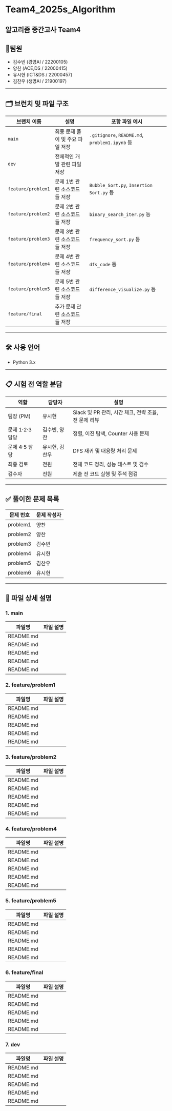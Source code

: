 # Team4_2025s_Algorithm 
알고리즘 중간고사 Team4
---

## 👥팀원

- 김수빈 (경영AI / 22200105)  
- 양찬 (ACE,DS / 22000415)  
- 유시현 (ICT&DS / 22000457)  
- 김찬우 (생명AI / 21900197)

---

## 🗂️ 브런치 및 파일 구조


| 브랜치 이름     | 설명                            | 포함 파일 예시                                  |
|----------------|----------------------------------|-------------------------------------------------|
| `main`         | 최종 문제 풀이 및 주요 파일 저장                     | `.gitignore`, `README.md`, `problem1.ipynb` 등        |
| `dev` | 전체적인 개발 관련 파일 저장          |  |
| `feature/problem1` | 문제 1번 관련 소스코드들 저장    | `Bubble_Sort.py`, `Insertion Sort.py` 등     |
| `feature/problem2` | 문제 2번 관련 소스코드들 저장 | `binary_search_iter.py` 등                     |
| `feature/problem3` | 문제 3번 관련 소스코드들 저장 | `frequency_sort.py` 등                     |
| `feature/problem4` | 문제 4번 관련 소스코드들 저장 | `dfs_code` 등                     |
| `feature/problem5` | 문제 5번 관련 소스코드들 저장 | `difference_visualize.py` 등                    |
| `feature/final` |추가 문제 관련 소스코드들 저장 |                      |

---

## 🛠️ 사용 언어

- Python 3.x

---

## 📋 시험 전 역할 분담

| 역할               | 담당자       | 설명 |
|--------------------|--------------|------|
| 팀장 (PM)          | 유시현       | Slack 및 PR 관리, 시간 체크, 전략 조율, 전 문제 리뷰 |
| 문제 1·2·3 담당     | 김수빈, 양찬 | 정렬, 이진 탐색, Counter 사용 문제 |
| 문제 4·5 담당       | 유시현, 김찬우 | DFS 재귀 및 대용량 처리 문제 |
| 최종 검토           | 전원         | 전체 코드 정리, 성능 테스트 및 검수 |
| 검수자              | 전원         | 제출 전 코드 실행 및 주석 점검 |

---

## ✅ 풀이한 문제 목록

| 문제 번호 | 문제 작성자 |
|-----------|--------------|
| problem1  | 양찬         |
| problem2  | 양찬         |
| problem3  | 김수빈       |
| problem4  | 유시현       |
| problem5  | 김찬우       |
| problem6  | 유시현       |

---

## 📌 파일 상세 설명 
### 1. main 
   
| 파일명 | 파일 설명|
|-----------|--------------|
| README.md |         |
| README.md |         |
| README.md |         |
| README.md |         |
| README.md |         |



### 2. feature/problem1
| 파일명 | 파일 설명|
|-----------|--------------|
| README.md |         |
| README.md |         |
| README.md |         |
| README.md |         |
| README.md |         |

### 3. feature/problem2
| 파일명 | 파일 설명|
|-----------|--------------|
| README.md |         |
| README.md |         |
| README.md |         |
| README.md |         |
| README.md |         |

### 4. feature/problem4
| 파일명 | 파일 설명|
|-----------|--------------|
| README.md |         |
| README.md |         |
| README.md |         |
| README.md |         |
| README.md |         |

### 5. feature/problem5
| 파일명 | 파일 설명|
|-----------|--------------|
| README.md |         |
| README.md |         |
| README.md |         |
| README.md |         |
| README.md |         |

### 6. feature/final
| 파일명 | 파일 설명|
|-----------|--------------|
| README.md |         |
| README.md |         |
| README.md |         |
| README.md |         |
| README.md |         |

### 7. dev
| 파일명 | 파일 설명|
|-----------|--------------|
| README.md |         |
| README.md |         |
| README.md |         |
| README.md |         |
| README.md |         |

